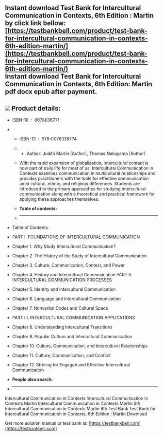 Instant download **Test Bank for Intercultural Communication in Contexts, 6th Edition : Martin** by click link bellow:  
[https://testbankbell.com/product/test-bank-for-intercultural-communication-in-contexts-6th-edition-martin/](https://testbankbell.com/product/test-bank-for-intercultural-communication-in-contexts-6th-edition-martin/)  
**Instant download Test Bank for Intercultural Communication in Contexts, 6th Edition: Martin pdf docx epub after payment.**
----------------------------------------------------------------------------------------------------------------------------


![](https://testbankbell.com/wp-content/uploads/2023/05/intercultural-communication-in-contexts-martin-6th-tb.jpg)
**Product details:**
--------------------


* ISBN-10 ‏ : ‎ 0078036771
* * ISBN-13 ‏ : ‎ 978-0078036774
  * * Author: Judith Martin (Author), Thomas Nakayama (Author)
   
  * With the rapid expansion of globalization, intercultural contact is now part of daily life for most of us. Intercultural Communication in Contexts examines communication in multicultural relationships and provides practitioners with the tools for effective communication amid cultural, ethnic, and religious differences. Students are introduced to the primary approaches for studying intercultural communication along with a theoretical and practical framework for applying these approaches themselves.
  * **Table of contents:**
  * ----------------------
 
* Table of Contents

* PART I. FOUNDATIONS OF INTERCULTURAL COMMUNICATION

* Chapter 1. Why Study Intercultural Communication?

* Chapter 2. The History of the Study of Intercultural Communication

* Chapter 3. Culture, Communication, Context, and Power

* Chapter 4. History and Intercultural Communication PART II. INTERCULTURAL COMMUNICATION PROCESSES

* Chapter 5. Identity and Intercultural Communication

* Chapter 6. Language and Intercultural Communication

* Chapter 7. Nonverbal Codes and Cultural Space

* PART III. INTERCULTURAL COMMUNICATION APPLICATIONS

* Chapter 8. Understanding Intercultural Transitions

* Chapter 9. Popular Culture and Intercultural Communication

* Chapter 10. Culture, Communication, and Intercultural Relationships

* Chapter 11. Culture, Communication, and Conflict

* Chapter 12. Striving for Engaged and Effective Intercultural Communication
* **People also search:**
* -----------------------

Intercultural Communication in Contexts
Intercultural Communication in Contexts Martin
Intercultural Communication in Contexts Martin 6th
Intercultural Communication in Contexts Martin 6th Test Bank
Test Bank for Intercultural Communication in Contexts, 6th Edition : Martin Download

   Get more solution manual or test bank at: [https://testbankbell.com](https://testbankbell.com)
